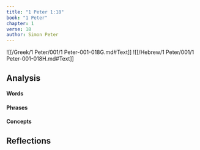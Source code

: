 ```yaml
---
title: "1 Peter 1:18"
book: "1 Peter"
chapter: 1
verse: 18
author: Simon Peter
---
```

![[/Greek/1 Peter/001/1 Peter-001-018G.md#Text]]
![[/Hebrew/1 Peter/001/1 Peter-001-018H.md#Text]]

## Analysis

#### Words

#### Phrases

#### Concepts

## Reflections
